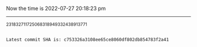 Now the time is 2022-07-27 20:18:23 pm

---

<small>231832711725068318949332438913771</small>

```txt

Latest commit SHA is: c753326a3108ee65ce8060df802db854783f2a41
```
